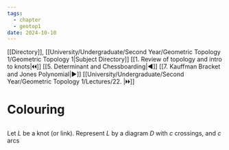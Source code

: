 ```yaml
---
tags:
  - chapter
  - geotop1
date: 2024-10-10
---
```

[[Directory]], [[University/Undergraduate/Second Year/Geometric Topology 1/Geometric Topology 1|Subject Directory]]
[[1. Review of topology and intro to knots|🞀🞀]] [[5. Determinant and Chessboarding|◀]] [[7. Kauffman Bracket and Jones Polynomial|▶]] [[University/Undergraduate/Second Year/Geometric Topology 1/Lectures/22. |🞂🞂]]
# Colouring
## 
### 
Let $L$ be a knot (or link). Represent $L$ by a diagram $D$ with $c$ crossings, and $c$ arcs